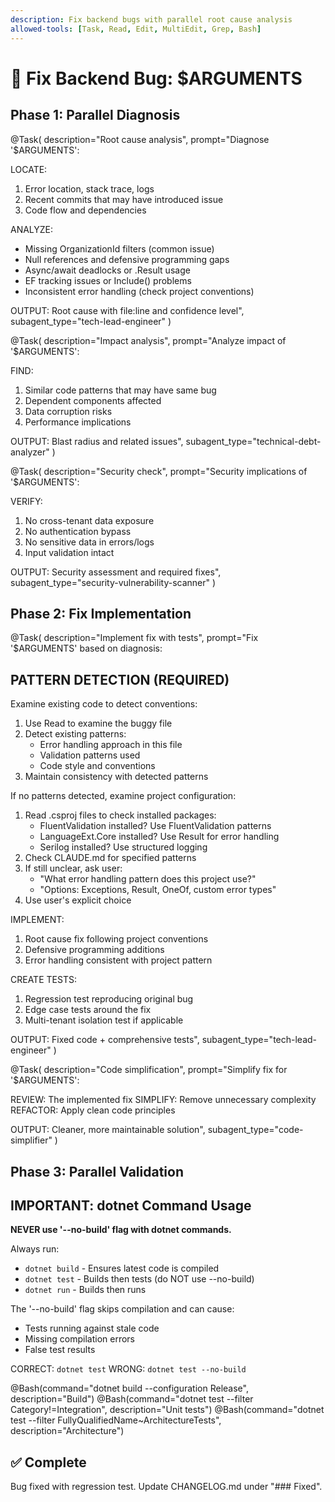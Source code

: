 ```yaml
---
description: Fix backend bugs with parallel root cause analysis
allowed-tools: [Task, Read, Edit, MultiEdit, Grep, Bash]
---
```


# 🔧 Fix Backend Bug: $ARGUMENTS

## Phase 1: Parallel Diagnosis

@Task(
  description="Root cause analysis",
  prompt="Diagnose '$ARGUMENTS':
  
  LOCATE:
  1. Error location, stack trace, logs
  2. Recent commits that may have introduced issue
  3. Code flow and dependencies
  
  ANALYZE:
  - Missing OrganizationId filters (common issue)
  - Null references and defensive programming gaps
  - Async/await deadlocks or .Result usage
  - EF tracking issues or Include() problems
  - Inconsistent error handling (check project conventions)
  
  OUTPUT: Root cause with file:line and confidence level",
  subagent_type="tech-lead-engineer"
)

@Task(
  description="Impact analysis",
  prompt="Analyze impact of '$ARGUMENTS':
  
  FIND:
  1. Similar code patterns that may have same bug
  2. Dependent components affected
  3. Data corruption risks
  4. Performance implications
  
  OUTPUT: Blast radius and related issues",
  subagent_type="technical-debt-analyzer"
)

@Task(
  description="Security check",
  prompt="Security implications of '$ARGUMENTS':
  
  VERIFY:
  1. No cross-tenant data exposure
  2. No authentication bypass
  3. No sensitive data in errors/logs
  4. Input validation intact
  
  OUTPUT: Security assessment and required fixes",
  subagent_type="security-vulnerability-scanner"
)

## Phase 2: Fix Implementation

@Task(
  description="Implement fix with tests",
  prompt="Fix '$ARGUMENTS' based on diagnosis:

  ## PATTERN DETECTION (REQUIRED)

  Examine existing code to detect conventions:

  1. Use Read to examine the buggy file
  2. Detect existing patterns:
     - Error handling approach in this file
     - Validation patterns used
     - Code style and conventions
  3. Maintain consistency with detected patterns

  If no patterns detected, examine project configuration:
  1. Read .csproj files to check installed packages:
     - FluentValidation installed? Use FluentValidation patterns
     - LanguageExt.Core installed? Use Result<T> for error handling
     - Serilog installed? Use structured logging
  2. Check CLAUDE.md for specified patterns
  3. If still unclear, ask user:
     - "What error handling pattern does this project use?"
     - "Options: Exceptions, Result<T>, OneOf, custom error types"
  4. Use user's explicit choice

  IMPLEMENT:
  1. Root cause fix following project conventions
  2. Defensive programming additions
  3. Error handling consistent with project pattern

  CREATE TESTS:
  1. Regression test reproducing original bug
  2. Edge case tests around the fix
  3. Multi-tenant isolation test if applicable

  OUTPUT: Fixed code + comprehensive tests",
  subagent_type="tech-lead-engineer"
)

@Task(
  description="Code simplification",
  prompt="Simplify fix for '$ARGUMENTS':
  
  REVIEW: The implemented fix
  SIMPLIFY: Remove unnecessary complexity
  REFACTOR: Apply clean code principles
  
  OUTPUT: Cleaner, more maintainable solution",
  subagent_type="code-simplifier"
)

## Phase 3: Parallel Validation

## IMPORTANT: dotnet Command Usage

**NEVER use '--no-build' flag with dotnet commands.**

Always run:
- `dotnet build` - Ensures latest code is compiled
- `dotnet test` - Builds then tests (do NOT use --no-build)
- `dotnet run` - Builds then runs

The '--no-build' flag skips compilation and can cause:
- Tests running against stale code
- Missing compilation errors
- False test results

CORRECT: `dotnet test`
WRONG: `dotnet test --no-build`

@Bash(command="dotnet build --configuration Release", description="Build")
@Bash(command="dotnet test --filter Category!=Integration", description="Unit tests")
@Bash(command="dotnet test --filter FullyQualifiedName~ArchitectureTests", description="Architecture")

## ✅ Complete
Bug fixed with regression test. Update CHANGELOG.md under "### Fixed".